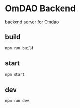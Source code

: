 # OmDAO Backend

backend server for Omdao

## build

```sh
npm run build
```

## start

```sh
npm start
```

## dev

```sh
npm run dev
```
